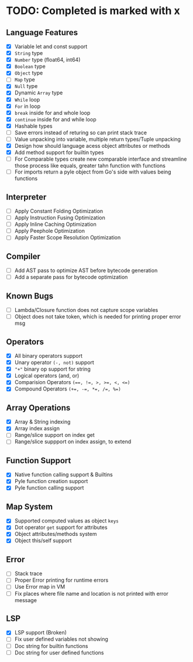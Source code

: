 # TODO: Completed is marked with x

## Language Features
- [x] Variable let and const support
- [x] `String` type
- [x] `Number` type (float64, int64)
- [x] `Boolean` type  
- [x] `Object` type  
- [ ] `Map` type
- [x] `Null` type
- [x]  Dynamic `Array` type
- [x] `While` loop
- [x] `For` in loop
- [x] `break` inside for and whole loop
- [x] `continue` inside for and while loop
- [x] Hashable types
- [ ] Save errors instead of returing so can print stack trace
- [ ] Value unpacking into variable, multiple return types/Tuple unpacking
- [x] Design how should language acess object attributes or methods
- [x] Add method support for builtin types
- [ ] For Comparable types create new comparable interface and streamline those process like equals, greater tahn function with functions
- [ ] For imports return a pyle object from Go's side with values being functions

## Interpreter
- [ ] Apply Constant Folding Optimization
- [ ] Apply Instruction Fusing Optimization
- [ ] Apply Inline Caching Optimization
- [ ] Apply Peephole Optimization
- [ ] Apply Faster Scope Resolution Optimization

## Compiler
- [ ] Add AST pass to optimize AST before bytecode generation
- [ ] Add a separate pass for bytecode optimization

## Known Bugs
- [ ] Lambda/Closure function does not capture scope variables
- [ ] Object does not take token, which is needed for printing proper error msg

## Operators
- [x] All binary operators support
- [x] Unary operator `(-, not)` support
- [x] `"+"` binary op support for string
- [x] Logical operators (and, or)
- [x] Comparision Operators `(==, !=, >, >=, <, <=)`
- [x] Compound Operators `(+=, -=, *=, /=, %=)`

## Array Operations
- [x] Array & String indexing
- [x] Array index assign
- [ ] Range/slice support on index get
- [ ] Range/slice suppport on index assign, to extend

## Function Support
- [x] Native function calling support & Builtins
- [x] Pyle function creation support
- [x] Pyle function calling support

## Map System
- [x] Supported computed values as object `keys`
- [x] Dot operator `get` support for attributes
- [x] Object attributes/methods system
- [x] Object this/self support

## Error
- [ ] Stack trace
- [ ] Proper Error printing for runtime errors
- [ ] Use Error map in VM
- [ ] Fix places where file name and location is not printed with error message

## LSP
- [x] LSP support (Broken)
- [ ] Fix user defined variables not showing
- [ ] Doc string for builtin functions
- [ ] Doc string for user defined functions